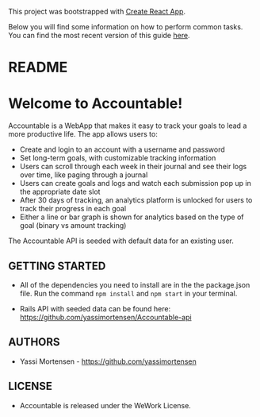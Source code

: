 This project was bootstrapped with [Create React App](https://github.com/facebookincubator/create-react-app).

Below you will find some information on how to perform common tasks.<br>
You can find the most recent version of this guide [here](https://github.com/facebookincubator/create-react-app/blob/master/packages/react-scripts/template/README.md).

# README

# Welcome to Accountable!

Accountable is a WebApp that makes it easy to track your goals to lead a more productive life. The app allows users to:
- Create and login to an account with a username and password
- Set long-term goals, with customizable tracking information
- Users can scroll through each week in their journal and see their logs over time, like paging through a journal
- Users can create goals and logs and watch each submission pop up in the appropriate date slot
- After 30 days of tracking, an analytics platform is unlocked for users to track their progress in each goal
- Either a line or bar graph is shown for analytics based on the type of goal (binary vs amount tracking)

The Accountable API is seeded with default data for an existing user.


## GETTING STARTED ##
- All of the dependencies you need to install are in the the package.json file. Run the command `npm install` and `npm start` in your terminal.

- Rails API with seeded data can be found here: https://github.com/yassimortensen/Accountable-api

## AUTHORS ##

- Yassi Mortensen - https://github.com/yassimortensen


## LICENSE ##
- Accountable is released under the WeWork License.
